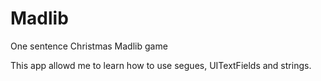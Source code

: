 Madlib
======

One sentence Christmas Madlib game

This app allowd me to learn how to use segues, UITextFields and strings.
